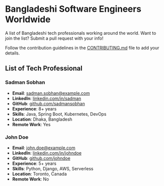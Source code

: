 # Bangladeshi Software Engineers Worldwide

A list of Bangladeshi tech professionals working around the world. Want to join the list? Submit a pull request with your info!

Follow the contribution guidelines in the [CONTRIBUTING.md](CONTRIBUTING.md) file to add your details.

## List of Tech Professional

### Sadman Sobhan
- **Email**: sadman.sobhan@example.com
- **LinkedIn**: [linkedin.com/in/sadman](https://www.linkedin.com/in/sadman)
- **GitHub**: [github.com/sadmansobhan](https://github.com/imran110219)
- **Experience**: 8+ years
- **Skills**: Java, Spring Boot, Kubernetes, DevOps
- **Location**: Dhaka, Bangladesh
- **Remote Work**: Yes

### John Doe
- **Email**: john.doe@example.com
- **LinkedIn**: [linkedin.com/in/johndoe](https://www.linkedin.com/in/johndoe)
- **GitHub**: [github.com/johndoe](https://github.com/johndoe)
- **Experience**: 5+ years
- **Skills**: Python, Django, AWS, Serverless
- **Location**: Toronto, Canada
- **Remote Work**: No
